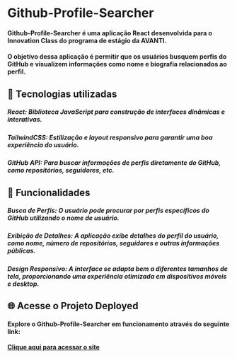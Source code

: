 # Github-Profile-Searcher
#### **Github-Profile-Searcher** é uma aplicação **React** desenvolvida para o **Innovation Class** do programa de estágio da **AVANTI**.

#### O objetivo dessa aplicação é permitir que os usuários busquem perfis do GitHub e visualizem informações como nome e biografia relacionados ao perfil.

## 🚀 Tecnologias utilizadas
##### **React**: Biblioteca JavaScript para construção de interfaces dinâmicas e interativas.

##### **TailwindCSS**: Estilização e layout responsivo para garantir uma boa experiência do usuário.

##### **GitHub API**: Para buscar informações de perfis diretamente do GitHub, como repositórios, seguidores, etc.

## 🔎 Funcionalidades
##### Busca de Perfis: O usuário pode procurar por perfis específicos do GitHub utilizando o nome de usuário.

##### Exibição de Detalhes: A aplicação exibe detalhes do perfil do usuário, como nome, número de repositórios, seguidores e outras informações públicas.

##### Design Responsivo: A interface se adapta bem a diferentes tamanhos de tela, proporcionando uma experiência otimizada em dispositivos móveis e desktop.

## 🌐 Acesse o Projeto Deployed
#### Explore o **Github-Profile-Searcher** em funcionamento através do seguinte link:

[**Clique aqui para acessar o site**](https://githubprofilesearcher.vercel.app/)

